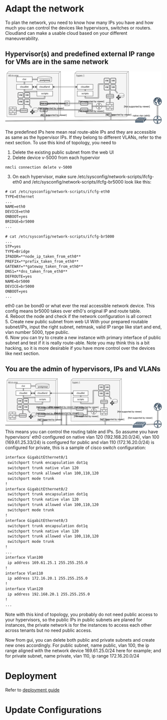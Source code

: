 # Adapt the network
To plan the network, you need to know how many IPs you have and how much you can control the devices like hypervisors, switches or routers. Cloudland can make a usable cloud based on your different maneuverability.

## Hypervisor(s) and predefined external IP range for VMs are in the same network

![multi-node-route](images/mnroute.svg)   

   The predefined IPs here mean real route-able IPs and they are accessible as same as the hypervisor IPs. If they belong to different VLANs, refer to the next section. To use this kind of topology, you need to    
1. Delete the existing public subnet from the web UI   
2. Delete device v-5000 from each hypervior
```
nmcli connection delete v-5000
```
3. On each hypervisor, make sure /etc/sysconfig/network-scripts/ifcfg-eth0 and /etc/sysconfig/network-scripts/ifcfg-br5000 look like this:
```
# cat /etc/sysconfig/network-scripts/ifcfg-eth0
TYPE=Ethernet
...
NAME=eth0
DEVICE=eth0
ONBOOT=yes
BRIDGE=br5000
...

# cat /etc/sysconfig/network-scripts/ifcfg-br5000
...
STP=yes
TYPE=Bridge
IPADDR=**node_ip_taken_from_eth0**
PREFIX=**prefix_taken_from_eth0**
GATEWAY=**gateway_taken_from_eth0**
DNS1=**dns_taken_from_eth0**
DEFROUTE=yes
NAME=br5000
DEVICE=br5000
ONBOOT=yes
...
```   
eth0 can be bond0 or what ever the real accessible network device. This config means br5000 takes over eth0's original IP and route table.     
4. Reboot the node and check if the network configuration is all correct   
5. Create new public subnet from web UI
   With your prepared routable subnet/IPs, input the right subnet, netmask, valid IP range like start and end, vlan number 5000, type public.   
6. Now you can try to create a new instance with primary interface of public subnet and test if it is really route-able. 
   Note you may think this is a bit hacking, so it is more desirable if you have more control over the devices like next section.

## You are the admin of hypervisors, IPs and VLANs
    
![real-routing](images/realroute.svg)   
   This means you can control the routing table and IPs. So assume you have hypervisors' eth0 configured on native vlan 120 (192.168.20.0/24), vlan 100 (169.61.25.33/24) is configured for public and vlan 110 (172.16.20.0/24) is configured for private, this is a sample of cisco switch configuration:
```bash
interface GigabitEthernet0/1
 switchport trunk encapsulation dot1q
 switchport trunk native vlan 120
 switchport trunk allowed vlan 100,110,120
 switchport mode trunk
!
interface GigabitEthernet0/2
 switchport trunk encapsulation dot1q
 switchport trunk native vlan 120
 switchport trunk allowed vlan 100,110,120
 switchport mode trunk
!
interface GigabitEthernet0/3
 switchport trunk encapsulation dot1q
 switchport trunk native vlan 120
 switchport trunk allowed vlan 100,110,120
 switchport mode trunk
!
...
interface Vlan100
 ip address 169.61.25.1 255.255.255.0
!
interface Vlan110
 ip address 172.16.20.1 255.255.255.0
!
interface Vlan120
 ip address 192.168.20.1 255.255.255.0
!
...
```
Note with this kind of topology, you probably do not need public access to your hypervisors, so the public IPs in public subnets are planed for instances, the private network is for the instances to access each other across tenants but no need public access.

Now from gui, you can delete both public and private subnets and create new ones accordingly. For public subnet, name public, vlan 100, the ip range aligned with the network device 169.61.25.0/24 here for example; and for private subnet, name private, vlan 110, ip range 172.16.20.0/24

# Deployment
Refer to [deployment guide](Deployment.md)

# Update Configurations 
